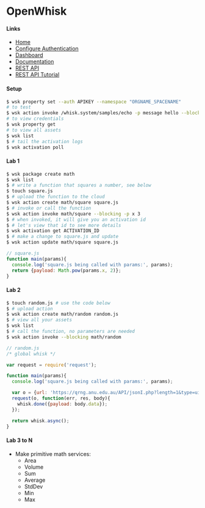 # OpenWhisk

#### Links
  - [Home](https://new-console.ng.bluemix.net/openwhisk/)
  - [Configure Authentication](https://new-console.ng.bluemix.net/openwhisk/cli)
  - [Dashboard](https://new-console.ng.bluemix.net/openwhisk/dashboard)
  - [Documentation](https://new-console.ng.bluemix.net/docs/openwhisk/index.html)
  - [REST API](https://new-console.ng.bluemix.net/apidocs/98)
  - [REST API Tutorial](https://amanoblog.wordpress.com/2016/03/03/ibm-bluemix-openwhisk-rest-api)

#### Setup
```sh
$ wsk property set --auth APIKEY --namespace "ORGNAME_SPACENAME"
# to test
$ wsk action invoke /whisk.system/samples/echo -p message hello --blocking --result
# to view credentials
$ wsk property get
# to view all assets
$ wsk list
$ # tail the activation logs
$ wsk activation poll
```

#### Lab 1
```sh
$ wsk package create math
$ wsk list
$ # write a function that squares a number, see below
$ touch square.js
$ # upload the function to the cloud
$ wsk action create math/square square.js
$ # invoke or call the function
$ wsk action invoke math/square --blocking -p x 3
$ # when invoked, it will give you an activation id
$ # let's view that id to see more details
$ wsk activation get ACTIVATION_ID
$ # make a change to square.js and update
$ wsk action update math/square square.js
```

```js
// square.js
function main(params){
  console.log('square.js being called with params:', params);
  return {payload: Math.pow(params.x, 2)};
}
```

#### Lab 2
```sh
$ touch random.js # use the code below
$ # upload action
$ wsk action create math/random random.js
$ # view all your assets
$ wsk list
$ # call the function, no parameters are needed
$ wsk action invoke --blocking math/random
```

```js
// random.js
/* global whisk */

var request = require('request');

function main(params){
  console.log('square.js being called with params:', params);

  var o = {url: 'https://qrng.anu.edu.au/API/jsonI.php?length=1&type=uint16', json: true};
  request(o, function(err, res, body){
    whisk.done({payload: body.data});
  });

  return whisk.async();
}
```

#### Lab 3 to N
  - Make primitive math services:
    - Area
    - Volume
    - Sum
    - Average
    - StdDev
    - Min
    - Max
